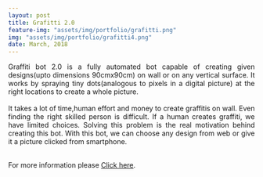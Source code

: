 ```yaml
---
layout: post
title: Grafitti 2.0
feature-img: "assets/img/portfolio/grafitti.png"
img: "assets/img/portfolio/grafitti4.png"
date: March, 2018
---
```


<p style = " text-align: justify;">
Graffiti bot 2.0 is a fully automated bot capable of creating given designs(upto dimensions 90cmx90cm) on wall or on any vertical surface. It works by spraying tiny dots(analogous to pixels in a digital picture) at the right locations to create a whole picture.
<br>
<br>It takes a lot of time,human effort and money to create graffitis on wall. Even finding the right skilled person is difficult. If a human creates graffiti, we have limited choices. Solving this problem is the real motivation behind creating this bot. With this bot, we can choose any design from web or give it a picture clicked from smartphone.</p><br>
For more information please <a href="https://github.com/marsiitr/Grafitti-Bot-2.0">Click here</a>.
